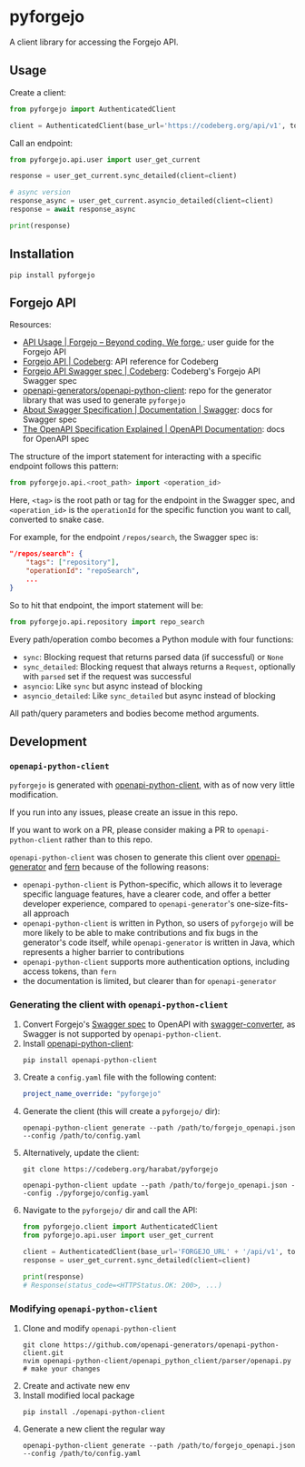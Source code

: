 # pyforgejo

A client library for accessing the Forgejo API.

## Usage

Create a client: 

```python
from pyforgejo import AuthenticatedClient

client = AuthenticatedClient(base_url='https://codeberg.org/api/v1', token='API_TOKEN')
```

Call an endpoint:

```python
from pyforgejo.api.user import user_get_current

response = user_get_current.sync_detailed(client=client)

# async version
response_async = user_get_current.asyncio_detailed(client=client)
response = await response_async

print(response)
```

## Installation

``` shell
pip install pyforgejo
```

## Forgejo API

Resources:

- [API Usage | Forgejo – Beyond coding. We forge.](https://forgejo.org/docs/latest/user/api-usage/): user guide for the Forgejo API
- [Forgejo API | Codeberg](https://codeberg.org/api/swagger): API reference for Codeberg
- [Forgejo API Swagger spec | Codeberg](https://codeberg.org/swagger.v1.json): Codeberg's Forgejo API Swagger spec
- [openapi-generators/openapi-python-client](https://github.com/openapi-generators/openapi-python-client/): repo for the generator library that was used to generate `pyforgejo`
- [About Swagger Specification | Documentation | Swagger](https://swagger.io/docs/specification/about/): docs for Swagger spec
- [The OpenAPI Specification Explained | OpenAPI Documentation](https://learn.openapis.org/specification/): docs for OpenAPI spec

The structure of the import statement for interacting with a specific endpoint follows this pattern:

``` python
from pyforgejo.api.<root_path> import <operation_id>
```

Here, `<tag>` is the root path or tag for the endpoint in the Swagger spec, and `<operation_id>` is the `operationId` for the specific function you want to call, converted to snake case. 

For example, for the endpoint `/repos/search`, the Swagger spec is:

``` json
"/repos/search": {
    "tags": ["repository"],
    "operationId": "repoSearch",
    ...
}
```

So to hit that endpoint, the import statement will be:

``` python
from pyforgejo.api.repository import repo_search
```

Every path/operation combo becomes a Python module with four functions:

- `sync`: Blocking request that returns parsed data (if successful) or `None`
- `sync_detailed`: Blocking request that always returns a `Request`, optionally with `parsed` set if the request was successful
- `asyncio`: Like `sync` but async instead of blocking
- `asyncio_detailed`: Like `sync_detailed` but async instead of blocking

All path/query parameters and bodies become method arguments.


## Development

### `openapi-python-client`
`pyforgejo` is generated with [openapi-python-client](https://github.com/openapi-generators/openapi-python-client/), with as of now very little modification.

If you run into any issues, please create an issue in this repo. 

If you want to work on a PR, please consider making a PR to `openapi-python-client` rather than to this repo.

`openapi-python-client` was chosen to generate this client over [openapi-generator](https://github.com/OpenAPITools/openapi-generator) and [fern](https://github.com/fern-api/fern) because of the following reasons:

- `openapi-python-client` is Python-specific, which allows it to leverage specific language features, have a clearer code, and offer a better developer experience, compared to `openapi-generator`'s one-size-fits-all approach
- `openapi-python-client` is written in Python, so users of `pyforgejo` will be more likely to be able to make contributions and fix bugs in the generator's code itself, while `openapi-generator` is written in Java, which represents a higher barrier to contributions
- `openapi-python-client` supports more authentication options, including access tokens, than `fern`
- the documentation is limited, but clearer than for `openapi-generator`

### Generating the client with `openapi-python-client`

1. Convert Forgejo's [Swagger spec](https://code.forgejo.org/swagger.v1.json) to OpenAPI with [swagger-converter](https://github.com/swagger-api/swagger-converter), as Swagger is not supported by `openapi-python-client`.
2. Install [openapi-python-client](https://github.com/openapi-generators/openapi-python-client/):
    ```shell
    pip install openapi-python-client
    ```
3. Create a `config.yaml` file with the following content:
    ```yaml
    project_name_override: "pyforgejo"
    ```
4. Generate the client (this will create a `pyforgejo/` dir):
    ```shell
    openapi-python-client generate --path /path/to/forgejo_openapi.json --config /path/to/config.yaml
    ```
5. Alternatively, update the client:
    ```shell
    git clone https://codeberg.org/harabat/pyforgejo
    
    openapi-python-client update --path /path/to/forgejo_openapi.json --config ./pyforgejo/config.yaml
    ```
6. Navigate to the `pyforgejo/` dir and call the API:
    ```python
    from pyforgejo.client import AuthenticatedClient
    from pyforgejo.api.user import user_get_current
    
    client = AuthenticatedClient(base_url='FORGEJO_URL' + '/api/v1', token='ACCESS_TOKEN')
    response = user_get_current.sync_detailed(client=client)
    
    print(response)
    # Response(status_code=<HTTPStatus.OK: 200>, ...)
    ```

### Modifying `openapi-python-client`

1. Clone and modify `openapi-python-client`
    ```shell
    git clone https://github.com/openapi-generators/openapi-python-client.git
    nvim openapi-python-client/openapi_python_client/parser/openapi.py
    # make your changes
    ```
2. Create and activate new env
3. Install modified local package
    ```shell
    pip install ./openapi-python-client
    ```
4. Generate a new client the regular way
    ```shell
    openapi-python-client generate --path /path/to/forgejo_openapi.json --config /path/to/config.yaml
    ```
